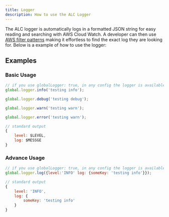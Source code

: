 ```yaml
---
title: Logger
description: How to use the ALC Logger
---
```


The ALC logger is automatically logs in a formatted JSON string for easy reading and searching with AWS Cloud Watch. A developer can then use [AWS filter patterns](https://docs.aws.amazon.com/AmazonCloudWatch/latest/logs/FilterAndPatternSyntax.html) making it effortless to find the exact log they are looking for. Below is a example of how to use the logger:

## Examples

### Basic Usage

```javascript
// if you use globalLogger: true, in any config the logger is available globally
global.logger.info('testing info');

global.logger.debug('testing debug');

global.logger.warn('testing warn');

global.logger.error('testing warn');

// standard output
{
    level: $LEVEL,
    log: $MESSGE
}
```

### Advance Usage

```javascript
// if you use globalLogger: true, in any config the logger is available globally
global.logger.log({level:'INFO' log: {someKey: 'testing info'}});

// standard output
{
    level: 'INFO',
    log: {
        someKey: 'testing info'
    }
}
```
